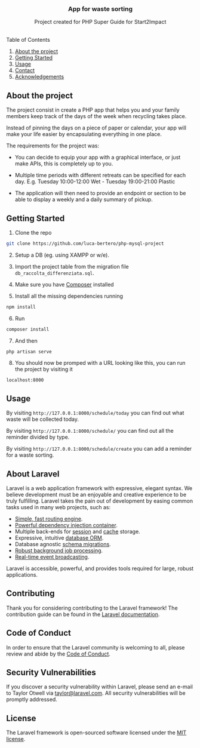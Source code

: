 <div align="center">

  <h3 align="center">App for waste sorting</h3>

  <p align="center">
    Project created for PHP Super Guide for Start2Impact
    <br />
    <br />
  </p>
</div>


  <summary>Table of Contents</summary>
  <ol>
    <li>
      <a href="#about-the-project">About the project</a>
    </li>
    <li><a href="#getting-started">Getting Started</a></li>
    <li><a href="#usage">Usage</a></li>
    <li><a href="#contact">Contact</a></li>
    <li><a href="#acknowledgements">Acknowledgements</a></li>
  </ol>


## About the project

The project consist in create a PHP app that helps you and your family members keep track of the days of the week when recycling takes place.

Instead of pinning the days on a piece of paper or calendar, your app will make your life easier by encapsulating everything in one place.

The requirements for the project was:

-   You can decide to equip your app with a graphical interface, or just make APIs, this is completely up to you.

-   Multiple time periods with different retreats can be specified for each day.
    E.g. Tuesday 10:00-12:00 Wet - Tuesday 19:00-21:00 Plastic

-   The application will then need to provide an endpoint or section to be able to display a weekly and a daily summary of pickup.

## Getting Started

1. Clone the repo

```sh
git clone https://github.com/luca-bertero/php-mysql-project
```

2. Setup a DB (eg. using XAMPP or w/e).

3. Import the project table from the migration file `db_raccolta_differenziata.sql`.

4. Make sure you have [Composer](https://getcomposer.org/) installed

5. Install all the missing dependencies running

```sh
npm install
```

6. Run

```sh
composer install
```

7. And then

```sh
php artisan serve
```

8. You should now be promped with a URL looking like this, you can run the project by visiting it

```url
localhost:8000
```

## Usage

By visiting `http://127.0.0.1:8000/schedule/today` you can find out what waste will be collected today.

By visiting `http://127.0.0.1:8000/schedule/` you can find out all the reminder divided by type.

By visiting `http://127.0.0.1:8000/schedule/create` you can add a reminder for a waste sorting.


## About Laravel

Laravel is a web application framework with expressive, elegant syntax. We believe development must be an enjoyable and creative experience to be truly fulfilling. Laravel takes the pain out of development by easing common tasks used in many web projects, such as:

- [Simple, fast routing engine](https://laravel.com/docs/routing).
- [Powerful dependency injection container](https://laravel.com/docs/container).
- Multiple back-ends for [session](https://laravel.com/docs/session) and [cache](https://laravel.com/docs/cache) storage.
- Expressive, intuitive [database ORM](https://laravel.com/docs/eloquent).
- Database agnostic [schema migrations](https://laravel.com/docs/migrations).
- [Robust background job processing](https://laravel.com/docs/queues).
- [Real-time event broadcasting](https://laravel.com/docs/broadcasting).

Laravel is accessible, powerful, and provides tools required for large, robust applications.




## Contributing

Thank you for considering contributing to the Laravel framework! The contribution guide can be found in the [Laravel documentation](https://laravel.com/docs/contributions).

## Code of Conduct

In order to ensure that the Laravel community is welcoming to all, please review and abide by the [Code of Conduct](https://laravel.com/docs/contributions#code-of-conduct).

## Security Vulnerabilities

If you discover a security vulnerability within Laravel, please send an e-mail to Taylor Otwell via [taylor@laravel.com](mailto:taylor@laravel.com). All security vulnerabilities will be promptly addressed.

## License

The Laravel framework is open-sourced software licensed under the [MIT license](https://opensource.org/licenses/MIT).
